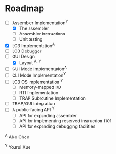 # Roadmap
- [ ] Assembler Implementation<sup>Y</sup>
  - [X] The assembler
  - [ ] Assembler instructions
  - [ ] Unit testing
- [X] LC3 Implementation<sup>A</sup>
- [ ] LC3 Debugger
- [ ] GUI Design
  - [X] Layout <sup>A, Y</sup>
- [ ] GUI Mode Implementation<sup>A</sup>
- [ ] CLI Mode Implementation<sup>Y</sup>
- [ ] LC3 OS Implementation <sup>Y</sup>
  - [ ] Memory-mapped I/O
  - [ ] RTI Implementation <!-- This is more about LC3 Implementation though. -->
  - [ ] TRAP Subroutine Implementation
- [ ] TRAP/GUI integration
- [ ] A public-facing API <sup>Y</sup>
  - [ ] API for expanding assembler
  - [ ] API for implementing reserved instruction 1101
  - [ ] API for expanding debugging facilities

<sup>A</sup> Alex Chen

<sup>Y</sup> Yourui Xue

